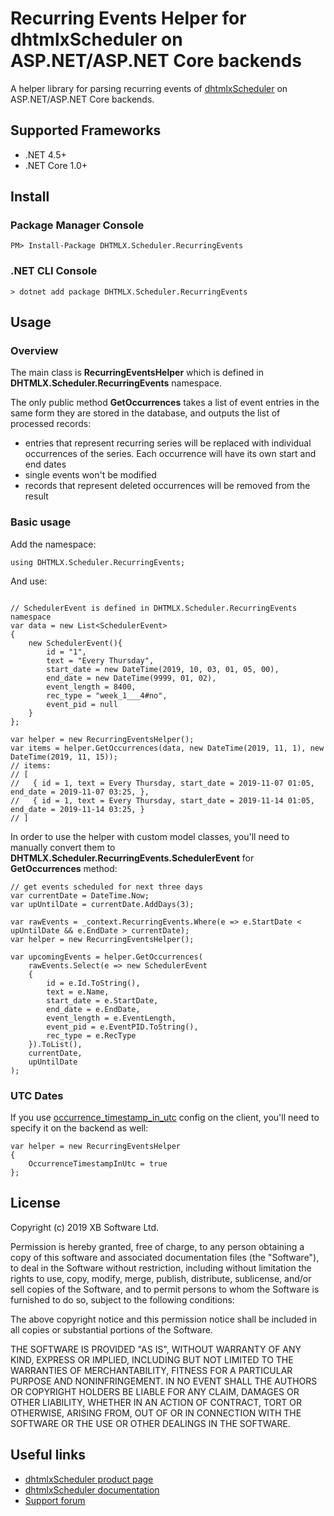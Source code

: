# Recurring Events Helper for dhtmlxScheduler on ASP.NET/ASP.NET Core backends

A helper library for parsing recurring events of [dhtmlxScheduler](https://docs.dhtmlx.com/scheduler/) on ASP.NET/ASP.NET Core backends.

## Supported Frameworks

- .NET 4.5+
- .NET Core 1.0+

## Install

### Package Manager Console

```
PM> Install-Package DHTMLX.Scheduler.RecurringEvents
```

### .NET CLI Console

```
> dotnet add package DHTMLX.Scheduler.RecurringEvents
```

## Usage

### Overview

The main class is **RecurringEventsHelper** which is defined in **DHTMLX.Scheduler.RecurringEvents** namespace.

The only public method **GetOccurrences** takes a list of event entries in the same form they are stored in the database, and outputs the list of processed records:

- entries that represent recurring series will be replaced with individual occurrences of the series. Each occurrence will have its own start and end dates
- single events won't be modified
- records that represent deleted occurrences will be removed from the result


### Basic usage

Add the namespace:

```
using DHTMLX.Scheduler.RecurringEvents;
```

And use:

```

// SchedulerEvent is defined in DHTMLX.Scheduler.RecurringEvents namespace
var data = new List<SchedulerEvent>
{
    new SchedulerEvent(){
        id = "1",
        text = "Every Thursday",
        start_date = new DateTime(2019, 10, 03, 01, 05, 00),
        end_date = new DateTime(9999, 01, 02),
        event_length = 8400,
        rec_type = "week_1___4#no",
        event_pid = null
	}
};

var helper = new RecurringEventsHelper();
var items = helper.GetOccurrences(data, new DateTime(2019, 11, 1), new DateTime(2019, 11, 15));
// items:
// [ 
//   { id = 1, text = Every Thursday, start_date = 2019-11-07 01:05, end_date = 2019-11-07 03:25, },
//	 { id = 1, text = Every Thursday, start_date = 2019-11-14 01:05, end_date = 2019-11-14 03:25, }
// ]
```

In order to use the helper with custom model classes, you'll need to manually convert them to **DHTMLX.Scheduler.RecurringEvents.SchedulerEvent** for **GetOccurrences** method:

```
// get events scheduled for next three days
var currentDate = DateTime.Now;
var upUntilDate = currentDate.AddDays(3);

var rawEvents = _context.RecurringEvents.Where(e => e.StartDate < upUntilDate && e.EndDate > currentDate);
var helper = new RecurringEventsHelper();

var upcomingEvents = helper.GetOccurrences(
    rawEvents.Select(e => new SchedulerEvent
    {
        id = e.Id.ToString(),
        text = e.Name,
        start_date = e.StartDate,
        end_date = e.EndDate,
        event_length = e.EventLength,
        event_pid = e.EventPID.ToString(),
        rec_type = e.RecType
    }).ToList(),
    currentDate,
    upUntilDate
);
```

### UTC Dates

If you use [occurrence_timestamp_in_utc](https://docs.dhtmlx.com/scheduler/api__scheduler_occurrence_timestamp_in_utc_config.html) config on the client, you'll need to specify it on the backend as well:

```
var helper = new RecurringEventsHelper
{
    OccurrenceTimestampInUtc = true
};
```

## License

Copyright (c) 2019 XB Software Ltd.

Permission is hereby granted, free of charge, to any person obtaining a copy
of this software and associated documentation files (the "Software"), to deal
in the Software without restriction, including without limitation the rights
to use, copy, modify, merge, publish, distribute, sublicense, and/or sell
copies of the Software, and to permit persons to whom the Software is
furnished to do so, subject to the following conditions:

The above copyright notice and this permission notice shall be included in all
copies or substantial portions of the Software.

THE SOFTWARE IS PROVIDED "AS IS", WITHOUT WARRANTY OF ANY KIND,
EXPRESS OR IMPLIED, INCLUDING BUT NOT LIMITED TO THE WARRANTIES OF
MERCHANTABILITY, FITNESS FOR A PARTICULAR PURPOSE AND NONINFRINGEMENT.
IN NO EVENT SHALL THE AUTHORS OR COPYRIGHT HOLDERS BE LIABLE FOR ANY CLAIM,
DAMAGES OR OTHER LIABILITY, WHETHER IN AN ACTION OF CONTRACT, TORT OR
OTHERWISE, ARISING FROM, OUT OF OR IN CONNECTION WITH THE SOFTWARE OR THE USE
OR OTHER DEALINGS IN THE SOFTWARE.


## Useful links

- [dhtmlxScheduler product page](https://dhtmlx.com/docs/products/dhtmlxScheduler)
- [dhtmlxScheduler documentation](https://docs.dhtmlx.com/scheduler/)
- [Support forum](https://forum.dhtmlx.com/c/scheduler-all)